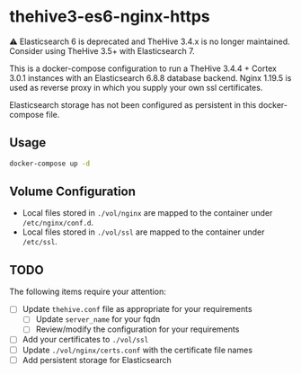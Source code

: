 # thehive3-es6-nginx-https

:warning: Elasticsearch 6 is deprecated and TheHive 3.4.x is no longer maintained.  Consider using TheHive 3.5+ with Elasticsearch 7.

This is a docker-compose configuration to run a TheHive 3.4.4 + Cortex 3.0.1 instances with an Elasticsearch 6.8.8 database backend.  Nginx 1.19.5 is used as reverse proxy in which you supply your own ssl certificates.

Elasticsearch storage has not been configured as persistent in this docker-compose file.

## Usage

```bash
docker-compose up -d
```

## Volume Configuration

- Local files stored in `./vol/nginx` are mapped to the container under `/etc/nginx/conf.d`.  
- Local files stored in `./vol/ssl` are mapped to the container under `/etc/ssl`.  

## TODO

The following items require your attention:

- [ ] Update `thehive.conf` file as appropriate for your requirements
  - [ ] Update `server_name` for your fqdn
  - [ ] Review/modify the configuration for your requirements
- [ ] Add your certificates to `./vol/ssl`
- [ ] Update `./vol/nginx/certs.conf` with the certificate file names
- [ ] Add persistent storage for Elasticsearch
